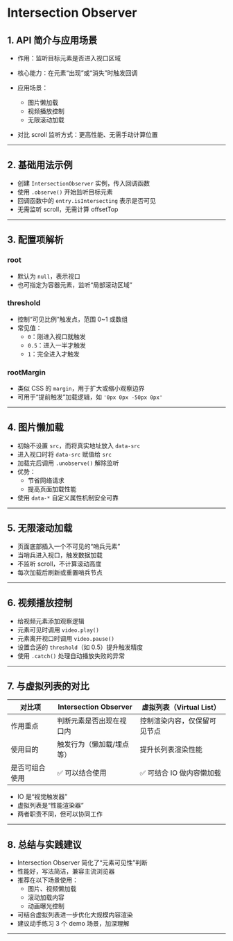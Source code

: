 # Intersection Observer

## 1. API 简介与应用场景

- 作用：监听目标元素是否进入视口区域
- 核心能力：在元素“出现”或“消失”时触发回调
- 应用场景：
  - 图片懒加载
  - 视频播放控制
  - 无限滚动加载
  
- 对比 scroll 监听方式：更高性能、无需手动计算位置

---

## 2. 基础用法示例

- 创建 `IntersectionObserver` 实例，传入回调函数
- 使用 `.observe()` 开始监听目标元素
- 回调函数中的 `entry.isIntersecting` 表示是否可见
- 无需监听 scroll，无需计算 offsetTop

---

## 3. 配置项解析

### root

- 默认为 `null`，表示视口
- 也可指定为容器元素，监听“局部滚动区域”

### threshold

- 控制“可见比例”触发点，范围 0~1 或数组
- 常见值：
  - `0`：刚进入视口就触发
  - `0.5`：进入一半才触发
  - `1`：完全进入才触发

### rootMargin

- 类似 CSS 的 `margin`，用于扩大或缩小观察边界
- 可用于“提前触发”加载逻辑，如 `'0px 0px -50px 0px'`

---

## 4. 图片懒加载

- 初始不设置 `src`，而将真实地址放入 `data-src`
- 进入视口时将 `data-src` 赋值给 `src`
- 加载完后调用 `.unobserve()` 解除监听
- 优势：
  - 节省网络请求
  - 提高页面加载性能
- 使用 `data-*` 自定义属性机制安全可靠

---

## 5. 无限滚动加载

- 页面底部插入一个不可见的“哨兵元素”
- 当哨兵进入视口，触发数据加载
- 不监听 scroll，不计算滚动高度
- 每次加载后刷新或重置哨兵节点

---

## 6. 视频播放控制

- 给视频元素添加观察逻辑
- 元素可见时调用 `video.play()`
- 元素离开视口时调用 `video.pause()`
- 设置合适的 `threshold`（如 0.5）提升触发精度
- 使用 `.catch()` 处理自动播放失败的异常

---

## 7. 与虚拟列表的对比

| 对比项             | Intersection Observer          | 虚拟列表（Virtual List）       |
|------------------|-------------------------------|-------------------------------|
| 作用重点           | 判断元素是否出现在视口内         | 控制渲染内容，仅保留可见节点     |
| 使用目的           | 触发行为（懒加载/埋点等）         | 提升长列表渲染性能               |
| 是否可组合使用       | ✅ 可以结合使用                    | ✅ 可结合 IO 做内容懒加载         |

- IO 是“视觉触发器”
- 虚拟列表是“性能渲染器”
- 两者职责不同，但可以协同工作

---

## 8. 总结与实践建议

- Intersection Observer 简化了“元素可见性”判断
- 性能好，写法简洁，兼容主流浏览器
- 推荐在以下场景使用：
  - 图片、视频懒加载
  - 滚动加载内容
  - 动画曝光控制
- 可结合虚拟列表进一步优化大规模内容渲染
- 建议动手练习 3 个 demo 场景，加深理解

---
